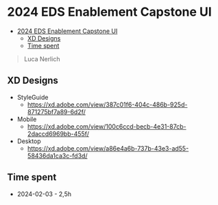 # 2024 EDS Enablement Capstone UI

<!-- TOC -->

* [2024 EDS Enablement Capstone UI](#2024-eds-enablement-capstone-ui)
    * [XD Designs](#xd-designs)
    * [Time spent](#time-spent)

<!-- TOC -->

> Luca Nerlich

## XD Designs

- StyleGuide
    - https://xd.adobe.com/view/387c01f6-404c-486b-925d-871275bf7a89-6d2f/
- Mobile
    - https://xd.adobe.com/view/100c6ccd-becb-4e31-87cb-2daccd6969bb-455f/
- Desktop
    - https://xd.adobe.com/view/a86e4a6b-737b-43e3-ad55-58436da1ca3c-fd3d/

## Time spent

- 2024-02-03 - 2,5h

